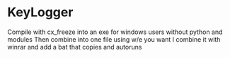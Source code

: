 # KeyLogger
 Compile with cx_freeze into an exe for windows users without python and modules
 Then combine into one file using w/e you want
 I combine it with winrar and add a bat that copies and autoruns
